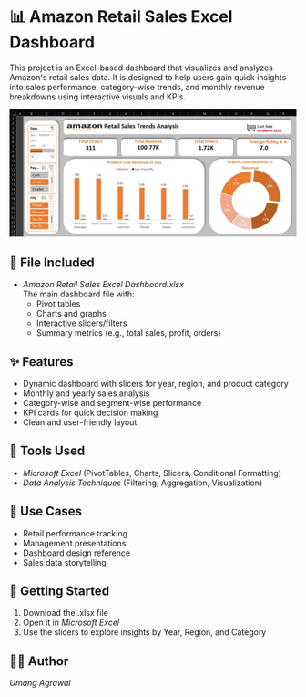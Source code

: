 # 📊 Amazon Retail Sales Excel Dashboard

This project is an Excel-based dashboard that visualizes and analyzes Amazon's retail sales data. It is designed to help users gain quick insights into sales performance, category-wise trends, and monthly revenue breakdowns using interactive visuals and KPIs.

![Dashboard Preview](Dashboard.jpg)

## 📁 File Included

- *Amazon Retail Sales Excel Dashboard.xlsx*  
  The main dashboard file with:
  - Pivot tables
  - Charts and graphs
  - Interactive slicers/filters
  - Summary metrics (e.g., total sales, profit, orders)



## ✨ Features

- Dynamic dashboard with slicers for year, region, and product category
- Monthly and yearly sales analysis
- Category-wise and segment-wise performance
- KPI cards for quick decision making
- Clean and user-friendly layout



## 🧰 Tools Used

- *Microsoft Excel* (PivotTables, Charts, Slicers, Conditional Formatting)
- *Data Analysis Techniques* (Filtering, Aggregation, Visualization)



## 📌 Use Cases

- Retail performance tracking
- Management presentations
- Dashboard design reference
- Sales data storytelling



## 🚀 Getting Started

1. Download the .xlsx file
2. Open it in *Microsoft Excel*
3. Use the slicers to explore insights by Year, Region, and Category




## 🙋‍♂ Author

*Umang Agrawal*  
